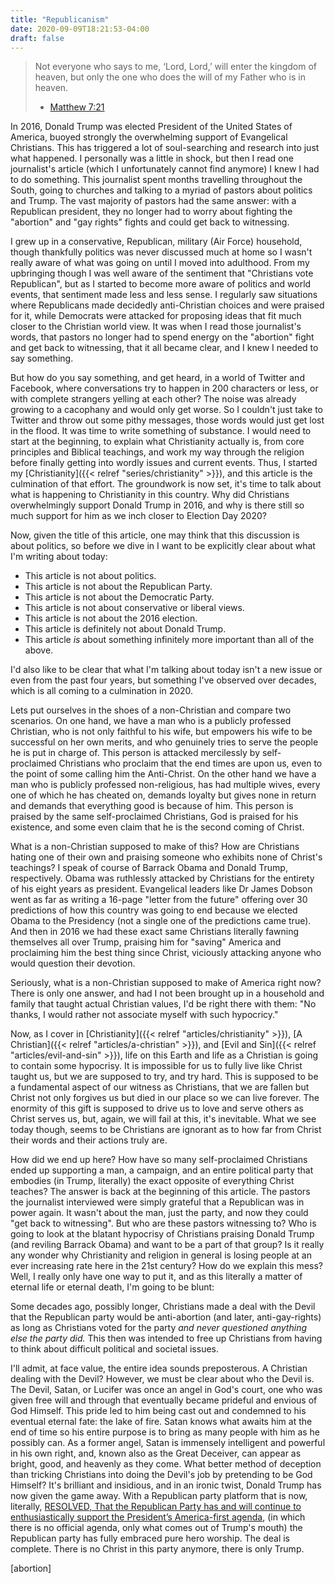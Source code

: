 ```yaml
---
title: "Republicanism"
date: 2020-09-09T18:21:53-04:00
draft: false
---
```


> Not everyone who says to me, ‘Lord, Lord,’ will enter the kingdom of heaven, but only the one who does the will of my Father who is in heaven.
>
> - [Matthew 7:21](https://www.biblegateway.com/passage/?search=Matthew+7&version=NIV)

In 2016, Donald Trump was elected President of the United States of America, buoyed strongly the overwhelming support of Evangelical Christians. This has triggered a lot of soul-searching and research into just what happened. I personally was a little in shock, but then I read one journalist's article (which I unfortunately cannot find anymore) I knew I had to do something. This journalist spent months travelling throughout the South, going to churches and talking to a myriad of pastors about politics and Trump. The vast majority of pastors had the same answer: with a Republican president, they no longer had to worry about fighting the "abortion" and "gay rights" fights and could get back to witnessing.

I grew up in a conservative, Republican, military (Air Force) household, though thankfully politics was never discussed much at home so I wasn't really aware of what was going on until I moved into adulthood. From my upbringing though I was well aware of the sentiment that "Christians vote Republican", but as I started to become more aware of politics and world events, that sentiment made less and less sense. I regularly saw situations where Republicans made decidedly anti-Christian choices and were praised for it, while Democrats were attacked for proposing ideas that fit much closer to the Christian world view. It was when I read those journalist's words, that pastors no longer had to spend energy on the "abortion" fight and get back to witnessing, that it all became clear, and I knew I needed to say something.

But how do you say something, and get heard, in a world of Twitter and Facebook, where conversations try to happen in 200 characters or less, or with complete strangers yelling at each other? The noise was already growing to a cacophany and would only get worse. So I couldn't just take to Twitter and throw out some pithy messages, those words would just get lost in the flood. It was time to write something of substance. I would need to start at the beginning, to explain what Christianity actually is, from core principles and Biblical teachings, and work my way through the religion before finally getting into wordly issues and current events. Thus, I started my [Christianity]({{< relref "series/christianity" >}}), and this article is the culmination of that effort. The groundwork is now set, it's time to talk about what is happening to Christianity in this country. Why did Christians overwhelmingly support Donald Trump in 2016, and why is there still so much support for him as we inch closer to Election Day 2020?

Now, given the title of this article, one may think that this discussion is about politics, so before we dive in I want to be explicitly clear about what I'm writing about today:

* This article is not about politics.
* This article is not about the Republican Party.
* This article is not about the Democratic Party.
* This article is not about conservative or liberal views.
* This article is not about the 2016 election.
* This article is definitely not about Donald Trump.
* This article *is* about something infinitely more important than all of the above.

I'd also like to be clear that what I'm talking about today isn't a new issue or even from the past four years, but something I've observed over decades, which is all coming to a culmination in 2020.

Lets put ourselves in the shoes of a non-Christian and compare two scenarios. On one hand, we have a man who is a publicly professed Christian, who is not only faithful to his wife, but empowers his wife to be successful on her own merits, and who genuinely tries to serve the people he is put in charge of. This person is attacked mercilessly by self-proclaimed Christians who proclaim that the end times are upon us, even to the point of some calling him the Anti-Christ. On the other hand we have a man who is publicly professed non-religious, has had multiple wives, every one of which he has cheated on, demands loyalty but gives none in return and demands that everything good is because of him. This person is praised by the same self-proclaimed Christians, God is praised for his existence, and some even claim that he is the second coming of Christ.

What is a non-Christian supposed to make of this? How are Christians hating one of their own and praising someone who exhibits none of Christ's teachings? I speak of course of Barrack Obama and Donald Trump, respectively. Obama was ruthlessly attacked by Christians for the entirety of his eight years as president. Evangelical leaders like Dr James Dobson went as far as writing a 16-page "letter from the future" offering over 30 predictions of how this country was going to end because we elected Obama to the Presidency (not a single one of the predictions came true). And then in 2016 we had these exact same Christians literally fawning themselves all over Trump, praising him for "saving" America and proclaiming him the best thing since Christ, viciously attacking anyone who would question their devotion.

Seriously, what is a non-Christian supposed to make of America right now? There is only one answer, and had I not been brought up in a household and family that taught actual Christian values, I'd be right there with them: "No thanks, I would rather not associate myself with such hypocricy."

Now, as I cover in [Christianity]({{< relref "articles/christianity" >}}), [A Christian]({{< relref "articles/a-christian" >}}), and [Evil and Sin]({{< relref "articles/evil-and-sin" >}}), life on this Earth and life as a Christian is going to contain some hypocrisy. It is impossible for us to fully live like Christ taught us, but we are supposed to try, and try hard. This is supposed to be a fundamental aspect of our witness as Christians, that we are fallen but Christ not only forgives us but died in our place so we can live forever. The enormity of this gift is supposed to drive us to love and serve others as Christ serves us, but, again, we will fail at this, it's inevitable. What we see today though, seems to be Christians are ignorant as to how far from Christ their words and their actions truly are.

How did we end up here? How have so many self-proclaimed Christians ended up supporting a man, a campaign, and an entire political party that embodies (in Trump, literally) the exact opposite of everything Christ teaches? The answer is back at the beginning of this article. The pastors the journalist interviewed were simply grateful that a Republican was in power again. It wasn't about the man, just the party, and now they could "get back to witnessing". But who are these pastors witnessing to? Who is going to look at the blatant hypocrisy of Christians praising Donald Trump (and reviling Barrack Obama) and want to be a part of that group? Is it really any wonder why Christianity and religion in general is losing people at an ever increasing rate here in the 21st century? How do we explain this mess? Well, I really only have one way to put it, and as this literally a matter of eternal life or eternal death, I'm going to be blunt:

Some decades ago, possibly longer, Christians made a deal with the Devil that the Republican party would be anti-abortion (and later, anti-gay-rights) as long as Christians voted for the party *and never questioned anything else the party did.* This then was intended to free up Christians from having to think about difficult political and societal issues.

I'll admit, at face value, the entire idea sounds preposterous. A Christian dealing with the Devil? However, we must be clear about who the Devil is. The Devil, Satan, or Lucifer was once an angel in God's court, one who was given free will and through that eventually became prideful and envious of God Himself. This pride led to him being cast out and condemned to his eventual eternal fate: the lake of fire. Satan knows what awaits him at the end of time so his entire purpose is to bring as many people with him as he possibly can. As a former angel, Satan is immensely intelligent and powerful in his own right, and, known also as the Great Deceiver, can appear as bright, good, and heavenly as they come. What better method of deception than tricking Christians into doing the Devil's job by pretending to be God Himself? It's brilliant and insidious, and in an ironic twist, Donald Trump has now given the game away. With a Republican party platform that is now, literally, [RESOLVED, That the Republican Party has and will continue to enthusiastically support the President’s America-first agenda](https://prod-cdn-static.gop.com/docs/Resolution_Platform_2020.pdf), (in which there is no official agenda, only what comes out of Trump's mouth) the Republican party has fully embraced pure hero worship. The deal is complete. There is no Christ in this party anymore, there is only Trump.

[abortion]
